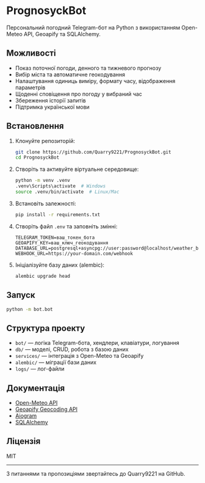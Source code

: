 # PrognosyckBot

Персональний погодний Telegram-бот на Python з використанням Open-Meteo API, Geoapify та SQLAlchemy.

## Можливості
- Показ поточної погоди, денного та тижневого прогнозу
- Вибір міста та автоматичне геокодування
- Налаштування одиниць виміру, формату часу, відображення параметрів
- Щоденні сповіщення про погоду у вибраний час
- Збереження історії запитів
- Підтримка української мови

## Встановлення
1. Клонуйте репозиторій:
   ```bash
   git clone https://github.com/Quarry9221/PrognosyckBot.git
   cd PrognosyckBot
   ```
2. Створіть та активуйте віртуальне середовище:
   ```bash
   python -m venv .venv
   .venv\Scripts\activate  # Windows
   source .venv/bin/activate  # Linux/Mac
   ```
3. Встановіть залежності:
   ```bash
   pip install -r requirements.txt
   ```
4. Створіть файл `.env` та заповніть змінні:
   ```env
   TELEGRAM_TOKEN=ваш_токен_бота
   GEOAPIFY_KEY=ваш_ключ_геокодування
   DATABASE_URL=postgresql+asyncpg://user:password@localhost/weather_bot_db
   WEBHOOK_URL=https://your-domain.com/webhook
   ```
5. Ініціалізуйте базу даних (alembic):
   ```bash
   alembic upgrade head
   ```

## Запуск
```bash
python -m bot.bot
```

## Структура проекту
- `bot/` — логіка Telegram-бота, хендлери, клавіатури, логування
- `db/` — моделі, CRUD, робота з базою даних
- `services/` — інтеграція з Open-Meteo та Geoapify
- `alembic/` — міграції бази даних
- `logs/` — лог-файли

## Документація
- [Open-Meteo API](https://open-meteo.com/)
- [Geoapify Geocoding API](https://apidocs.geoapify.com/)
- [Aiogram](https://docs.aiogram.dev/en/latest/)
- [SQLAlchemy](https://docs.sqlalchemy.org/)

## Ліцензія
MIT

---

З питаннями та пропозиціями звертайтесь до Quarry9221 на GitHub.